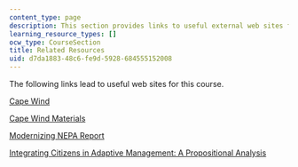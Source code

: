 ```yaml
---
content_type: page
description: This section provides links to useful external web sites for this course.
learning_resource_types: []
ocw_type: CourseSection
title: Related Resources
uid: d7da1883-48c6-fe9d-5928-684555152008
---
```


The following links lead to useful web sites for this course.

[Cape Wind](https://www.power-technology.com/projects/cape-wind-project-massachusetts/)

[Cape Wind Materials](http://www.nae.usace.army.mil/)

[Modernizing NEPA Report](https://obamawhitehouse.archives.gov/administration/eop/ceq/initiatives/nepa)

[Integrating Citizens in Adaptive Management: A Propositional Analysis](http://www.ecologyandsociety.org/vol3/iss1/art9/)